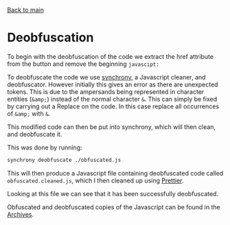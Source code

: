 [Back to main](./README.md)

# Deobfuscation

To begin with the deobfuscation of the code we extract the href attribute from the button and remove the beginning `javascipt:`

To deobfuscate the code we use [synchrony](https://github.com/relative/synchrony), a Javascript cleaner, and deobfuscator. However initially this gives an error as there are unexpected tokens. This is due to the ampersands being represented in character entities (`&amp;`) instead of the normal character `&`. This can simply be fixed by carrying out a Replace on the code. In this case replace all occurrences of `&amp;` with `&`.

This modified code can then be put into synchrony, which will then clean, and deobfuscate it.

This was done by running:

```bash
synchrony deobfuscate ./obfuscated.js
```

This will then produce a Javascript file containing deobfuscated code called `obfuscated.cleaned.js`, which I then cleaned up using [Prettier](https://prettier.io/).

Looking at this file we can see that it has been successfully deobfuscated.

Obfuscated and deobfuscated copies of the Javascript can be found in the [Archives](./archives.md).